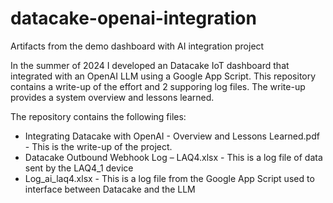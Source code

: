 # datacake-openai-integration
Artifacts from the demo dashboard with AI integration project

In the summer of 2024 I developed an Datacake IoT dashboard that integrated with an OpenAI LLM using a Google App Script. This repository contains a write-up of the effort and 2 supporing log files. The write-up provides a system overview and lessons learned. 

The repository contains the following files:
* Integrating Datacake with OpenAI - Overview and Lessons Learned.pdf - This is the write-up of the project. 
* Datacake Outbound Webhook Log – LAQ4.xlsx - This is a log file of data sent by the LAQ4_1 device
* Log_ai_laq4.xlsx - This is a log file from the Google App Script used to interface between Datacake and the LLM
